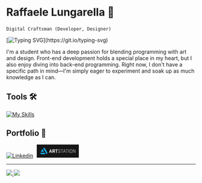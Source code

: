 # Raffaele Lungarella 🤌 

~~~
Digital Craftsman (Developer, Designer)
~~~

[![Typing SVG](https://readme-typing-svg.herokuapp.com?color=8957E5FF&center=true&vCenter=false&width=1000&lines=Ciao++👋,+I+am+Raffaele+Lungarella;+Check+out+my+Profile!;)](https://git.io/typing-svg)

I'm a student who has a deep passion for blending programming with art and design. Front-end development holds a special place in my heart, but I also enjoy diving into back-end programming. Right now, I don't have a specific path in mind—I'm simply eager to experiment and soak up as much knowledge as I can.

## Tools 🛠️
[![My Skills](https://skillicons.dev/icons?i=js,html,css,swift,python,git,postgresql,java,php,c,latex,unreal,blender,ps)](https://skillicons.dev)

## Portfolio 📁

<a href='https://www.linkedin.com/public-profile/settings?trk=d_flagship3_profile_self_view_public_profile'><img alt="Linkedin" height="35px" src="https://img.shields.io/badge/LinkedIn-0077B5?style=for-the-badge&logo=linkedin&logoColor=white" /><a href='https://lungarella.artstation.com'><img alt="Artstation" height="35px" style="padding-left:10px;" src="artstation_badge.svg" />

---

![](https://github-readme-stats.vercel.app/api?username=rlungarella13&show_icons=true&icon_color=805AD5&text_color=808080&bg_color=ffffff00&title_color=8957E5FF&include_all_commits=true&count_private=true&hide_border=true&cache_seconds=86400&rank_icon=github)
![](https://github-readme-stats-rlungarella13.vercel.app/api/top-langs/?username=rlungarella13&show_icons=true&icon_color=805AD5&text_color=808080&hide_title=true&bg_color=ffffff00&include_all_commits=true&count_private=true&hide_border=true&langs_count=6&layout=compact&cache_seconds=86400)
